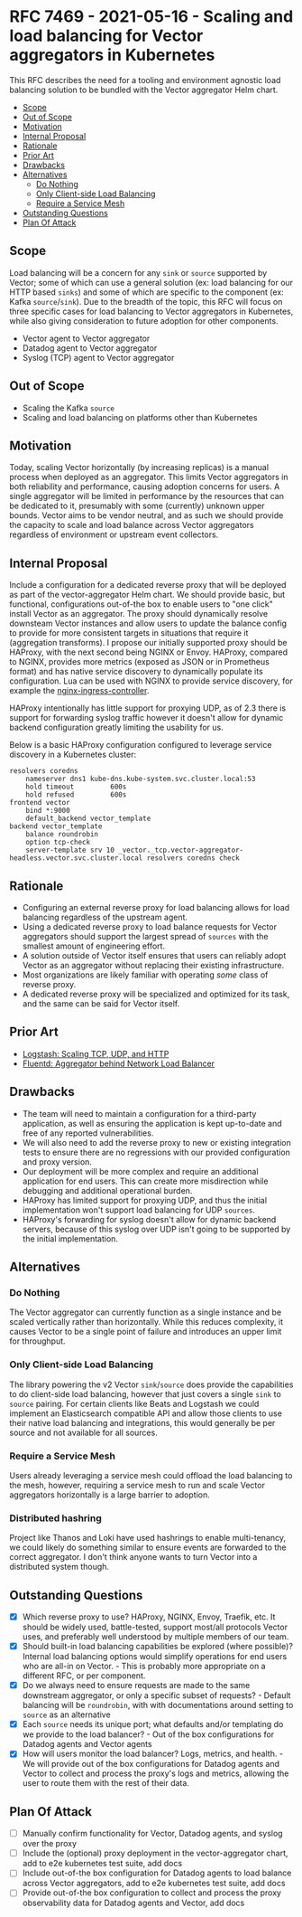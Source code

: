 # RFC 7469 - 2021-05-16 - Scaling and load balancing for Vector aggregators in Kubernetes

This RFC describes the need for a tooling and environment agnostic load balancing solution to be bundled with the Vector aggregator Helm chart.

* [Scope](#scope)
* [Out of Scope](#out-of-scope)
* [Motivation](#motivation)
* [Internal Proposal](#internal-proposal)
* [Rationale](#rationale)
* [Prior Art](#prior-art)
* [Drawbacks](#drawbacks)
* [Alternatives](#alternatives)
  * [Do Nothing](#do-nothing)
  * [Only Client-side Load Balancing](#only-client-side-load-balancing)
  * [Require a Service Mesh](#require-a-service-mesh)
* [Outstanding Questions](#outstanding-questions)
* [Plan Of Attack](#plan-of-attack)

## Scope

Load balancing will be a concern for any `sink` or `source` supported by Vector; some of which can use a general solution (ex: load balancing for our HTTP based `sinks`) and some of which are specific to the component (ex: Kafka `source`/`sink`). Due to the breadth of the topic, this RFC will focus on three specific cases for load balancing to Vector aggregators in Kubernetes, while also giving consideration to future adoption for other components.

* Vector agent to Vector aggregator
* Datadog agent to Vector aggregator
* Syslog (TCP) agent to Vector aggregator

## Out of Scope

* Scaling the Kafka `source`
* Scaling and load balancing on platforms other than Kubernetes

## Motivation

Today, scaling Vector horizontally (by increasing replicas) is a manual process when deployed as an aggregator. This limits Vector aggregators in both reliability and performance, causing adoption concerns for users. A single aggregator will be limited in performance by the resources that can be dedicated to it, presumably with some (currently) unknown upper bounds. Vector aims to be vendor neutral, and as such we should provide the capacity to scale and load balance across Vector aggregators regardless of environment or upstream event collectors.

## Internal Proposal

Include a configuration for a dedicated reverse proxy that will be deployed as part of the vector-aggregator Helm chart. We should provide basic, but functional, configurations out-of-the box to enable users to "one click" install Vector as an aggregator. The proxy should dynamically resolve downsteam Vector instances and allow users to update the balance config to provide for more consistent targets in situations that require it (aggregation transforms). I propose our initially supported proxy should be HAProxy, with the next second being NGINX or Envoy. HAProxy, compared to NGINX, provides more metrics (exposed as JSON or in Prometheus format) and has native service discovery to dynamically populate its configuration. Lua can be used with NGINX to provide service discovery, for example the [nginx-ingress-controller](https://kubernetes.github.io/ingress-nginx/).

HAProxy intentionally has little support for proxying UDP, as of 2.3 there is support for forwarding syslog traffic however it doesn't allow for dynamic backend configuration greatly limiting the usability for us.

Below is a basic HAProxy configuration configured to leverage service discovery in a Kubernetes cluster:

```haproxy
resolvers coredns
    nameserver dns1 kube-dns.kube-system.svc.cluster.local:53
    hold timeout         600s
    hold refused         600s
frontend vector
    bind *:9000
    default_backend vector_template
backend vector_template
    balance roundrobin
    option tcp-check
    server-template srv 10 _vector._tcp.vector-aggregator-headless.vector.svc.cluster.local resolvers coredns check
```

## Rationale

* Configuring an external reverse proxy for load balancing allows for load balancing regardless of the upstream agent.
* Using a dedicated reverse proxy to load balance requests for Vector aggregators should support the largest spread of `sources` with the smallest amount of engineering effort.
* A solution outside of Vector itself ensures that users can reliably adopt Vector as an aggregator without replacing their existing infrastructure.
* Most organizations are likely familiar with operating _some_ class of reverse proxy.
* A dedicated reverse proxy will be specialized and optimized for its task, and the same can be said for Vector itself.

## Prior Art

* [Logstash: Scaling TCP, UDP, and HTTP](https://www.elastic.co/guide/en/logstash/current/deploying-and-scaling.html#_tcp_udp_and_http_protocols)
* [Fluentd: Aggregator behind Network Load Balancer](https://aws.amazon.com/blogs/compute/building-a-scalable-log-solution-aggregator-with-aws-fargate-fluentd-and-amazon-kinesis-data-firehose/)

## Drawbacks

* The team will need to maintain a configuration for a third-party application, as well as ensuring the application is kept up-to-date and free of any reported vulnerabilities.
* We will also need to add the reverse proxy to new or existing integration tests to ensure there are no regressions with our provided configuration and proxy version.
* Our deployment will be more complex and require an additional application for end users. This can create more misdirection while debugging and additional operational burden.
* HAProxy has limited support for proxying UDP, and thus the initial implementation won't support load balancing for UDP `sources`.
* HAProxy's forwarding for syslog doesn't allow for dynamic backend servers, because of this syslog over UDP isn't going to be supported by the initial implementation.

## Alternatives

### Do Nothing

The Vector aggregator can currently function as a single instance and be scaled vertically rather than horizontally. While this reduces complexity, it causes Vector to be a single point of failure and introduces an upper limit for throughput.

### Only Client-side Load Balancing

The library powering the v2 Vector `sink`/`source` does provide the capabilities to do client-side load balancing, however that just covers a single `sink` to `source` pairing. For certain clients like Beats and Logstash we could implement an Elasticsearch compatible API and allow those clients to use their native load balancing and integrations, this would generally be per source and not available for all sources.

### Require a Service Mesh

Users already leveraging a service mesh could offload the load balancing to the mesh, however, requiring a service mesh to run and scale Vector aggregators horizontally is a large barrier to adoption.

### Distributed hashring

Project like Thanos and Loki have used hashrings to enable multi-tenancy, we could likely do something similar to ensure events are forwarded to the correct aggregator. I don't think anyone wants to turn Vector into a distributed system though.

## Outstanding Questions

* [x] Which reverse proxy to use? HAProxy, NGINX, Envoy, Traefik, etc. It should be widely used, battle-tested, support most/all protocols Vector uses, and preferably well understood by multiple members of our team.
* [x] Should built-in load balancing capabilities be explored (where possible)? Internal load balancing options would simplify operations for end users who are all-in on Vector. - This is probably more appropriate on a different RFC, or per component.
* [x] Do we always need to ensure requests are made to the same downstream aggregator, or only a specific subset of requests? - Default balancing will be `roundrobin`, with with documentations around setting to `source` as an alternative
* [x] Each `source` needs its unique port; what defaults and/or templating do we provide to the load balancer? - Out of the box configurations for Datadog agents and Vector agents
* [x] How will users monitor the load balancer? Logs, metrics, and health. - We will provide out of the box configurations for Datadog agents and Vector to collect and process the proxy's logs and metrics, allowing the user to route them with the rest of their data.

## Plan Of Attack

* [ ] Manually confirm functionality for Vector, Datadog agents, and syslog over the proxy
* [ ] Include the (optional) proxy deployment in the vector-aggregator chart, add to e2e kubernetes test suite, add docs
* [ ] Include out-of-the box configuration for Datadog agents to load balance across Vector aggregators, add to e2e kubernetes test suite, add docs
* [ ] Provide out-of-the box configuration to collect and process the proxy observability data for Datadog agents and Vector, add docs
